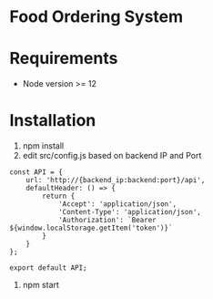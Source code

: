 # Food Ordering System

# Requirements
- Node version >= 12

# Installation
1. npm install
1. edit src/config.js based on backend IP and Port
```
const API = {
    url: 'http://{backend_ip:backend:port}/api',
    defaultHeader: () => {
        return {
            'Accept': 'application/json',
            'Content-Type': 'application/json',
            'Authorization': `Bearer ${window.localStorage.getItem('token')}`
        }
    } 
};

export default API;

```
1. npm start
